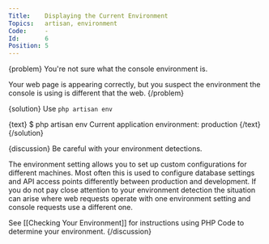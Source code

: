```yaml
---
Title:    Displaying the Current Environment
Topics:   artisan, environment
Code:     -
Id:       6
Position: 5
---
```


{problem}
You're not sure what the console environment is.

Your web page is appearing correctly, but you suspect the environment the console is using is different that the web.
{/problem}

{solution}
Use `php artisan env`

{text}
$ php artisan env
Current application environment: production
{/text}
{/solution}

{discussion}
Be careful with your environment detections.

The environment setting allows you to set up custom configurations for different machines. Most often this is used to configure database settings and API access points differently between production and development. If you do not pay close attention to your environment detection the situation can arise where web requests operate with one environment setting and console requests use a different one.

See [[Checking Your Environment]] for instructions using PHP Code to determine your environment.
{/discussion}
